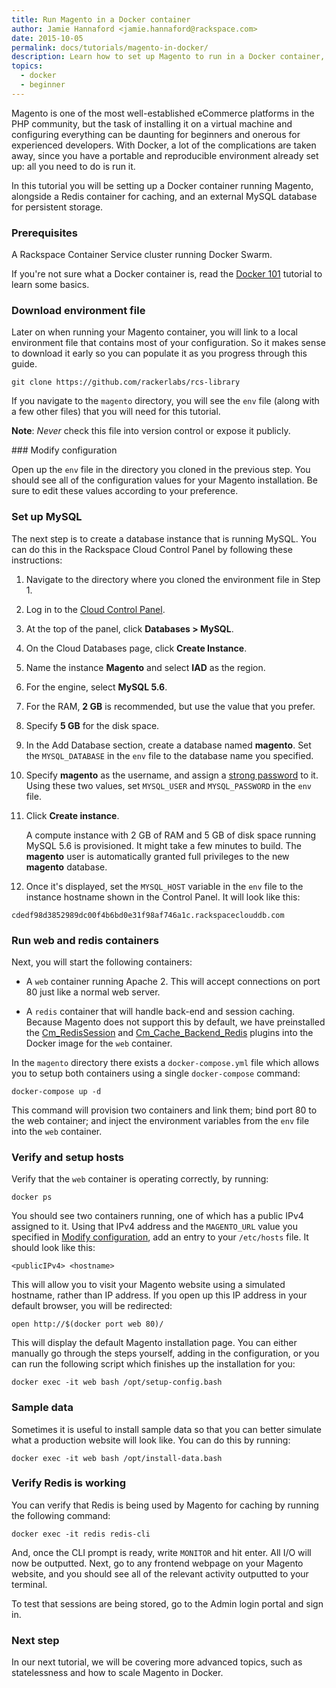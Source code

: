 ```yaml
---
title: Run Magento in a Docker container
author: Jamie Hannaford <jamie.hannaford@rackspace.com>
date: 2015-10-05
permalink: docs/tutorials/magento-in-docker/
description: Learn how to set up Magento to run in a Docker container, linked with Redis and MySQL.
topics:
  - docker
  - beginner
---
```


Magento is one of the most well-established eCommerce platforms in the PHP
community, but the task of installing it on a virtual machine and configuring
everything can be daunting for beginners and onerous for experienced developers.
With Docker, a lot of the complications are taken away, since you have a
portable and reproducible environment already set up: all you need to do is run
it.

In this tutorial you will be setting up a Docker container running Magento,
alongside a Redis container for caching, and an external MySQL database for
persistent storage.

### Prerequisites

A Rackspace Container Service cluster running Docker Swarm.

If you're not sure what a Docker container is, read the
[Docker 101](../docker-101-introduction-docker) tutorial to learn some basics.

### Download environment file

Later on when running your Magento container, you will link to a local
environment file that contains most of your configuration. So it makes
sense to download it early so you can populate it as you progress through this
guide.

```
git clone https://github.com/rackerlabs/rcs-library
```

If you navigate to the `magento` directory, you will see the `env` file (along
  with a few other files) that you will need for this tutorial.

**Note**: _Never_ check this file into version control or expose it publicly.

### Modify configuration

Open up the `env` file in the directory you cloned in the previous step. You
should see all of the configuration values for your Magento installation. Be
sure to edit these values according to your preference.

### Set up MySQL

The next step is to create a database instance that is running MySQL. You can
do this in the Rackspace Cloud Control Panel by following these instructions:

1. Navigate to the directory where you cloned the environment file in Step 1.
2. Log in to the [Cloud Control Panel](https://mycloud.rackspace.com/).
3. At the top of the panel, click **Databases > MySQL**.
4. On the Cloud Databases page, click **Create Instance**.
5. Name the instance **Magento** and select **IAD** as the region.
6. For the engine, select **MySQL 5.6**.
7. For the RAM, **2 GB** is recommended, but use the value that you prefer.
8. Specify **5 GB** for the disk space.
9. In the Add Database section, create a database named **magento**. Set the
   `MYSQL_DATABASE` in the `env` file to the database name you specified.
10. Specify **magento** as the username, and assign a
   [strong password](https://strongpasswordgenerator.com/) to it. Using these
   two values, set `MYSQL_USER` and `MYSQL_PASSWORD` in the `env` file.
11. Click **Create instance**.

    A compute instance with 2 GB of RAM and 5 GB of disk space running MySQL
    5.6 is provisioned. It might take a few minutes to build. The **magento**
    user is automatically granted full privileges to the new **magento**
    database.
12. Once it's displayed, set the `MYSQL_HOST` variable in the `env` file
    to the instance hostname shown in the Control Panel. It will look like this:

  ```
  cdedf98d3852989dc00f4b6bd0e31f98af746a1c.rackspaceclouddb.com
  ```

### Run web and redis containers

Next, you will start the following containers:

- A `web` container running Apache 2. This will accept connections on port 80
  just like a normal web server.

- A `redis` container that will handle back-end and session caching. Because
  Magento does not support this by default, we have preinstalled the
  [Cm_RedisSession](https://github.com/colinmollenhour/Cm_RedisSession) and
  [Cm_Cache_Backend_Redis](https://github.com/colinmollenhour/Cm_Cache_Backend_Redis)
  plugins into the Docker image for the `web` container.

In the `magento` directory there exists a `docker-compose.yml` file which
allows you to setup both containers using a single `docker-compose` command:

```
docker-compose up -d
```

This command will provision two containers and link them; bind port 80 to the
web container; and inject the environment variables from the `env` file into the
`web` container.

### Verify and setup hosts

Verify that the `web` container is operating correctly, by running:

```
docker ps
```

You should see two containers running, one of which has a public IPv4 assigned
to it. Using that IPv4 address and the `MAGENTO_URL` value you specified in
[Modify configuration](#modify-configuration), add an entry to your
`/etc/hosts` file. It should look like this:

```
<publicIPv4> <hostname>
```

This will allow you to visit your Magento website using a simulated hostname,
rather than IP address. If you open up this IP address in your default browser,
you will be redirected:

```
open http://$(docker port web 80)/
```

This will display the default Magento installation page. You can either
manually go through the steps yourself, adding in the configuration, or you
can run the following script which finishes up the installation for you:

```
docker exec -it web bash /opt/setup-config.bash
```

### Sample data

Sometimes it is useful to install sample data so that you can better simulate
what a production website will look like. You can do this by running:

```
docker exec -it web bash /opt/install-data.bash
```

### Verify Redis is working

You can verify that Redis is being used by Magento for caching by running
the following command:

```
docker exec -it redis redis-cli
```

And, once the CLI prompt is ready, write `MONITOR` and hit enter. All I/O
will now be outputted. Next, go to any frontend webpage on your Magento website,
and you should see all of the relevant activity outputted to your terminal.

To test that sessions are being stored, go to the Admin login portal and sign in.

### Next step

In our next tutorial, we will be covering more advanced topics, such as
statelessness and how to scale Magento in Docker.
